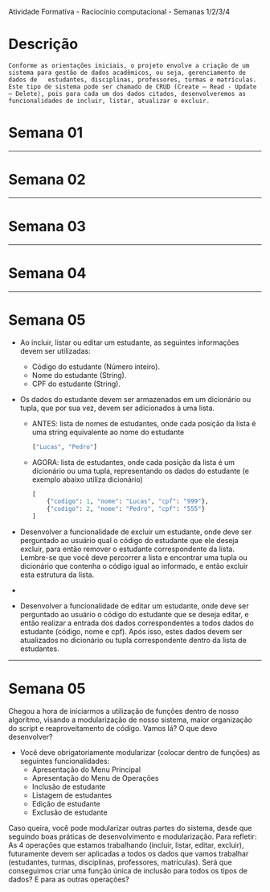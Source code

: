 Atividade Formativa - Raciocínio computacional - Semanas 1/2/3/4

# Descrição
    Conforme as orientações iniciais, o projeto envolve a criação de um sistema para gestão de dados acadêmicos, ou seja, gerenciamento de dados de   estudantes, disciplinas, professores, turmas e matrículas. Este tipo de sistema pode ser chamado de CRUD (Create – Read - Update – Delete), pois para cada um dos dados citados, desenvolveremos as funcionalidades de incluir, listar, atualizar e excluir.


# Semana 01
---

# Semana 02
---

# Semana 03
---

# Semana 04
---

# Semana 05

- Ao incluir, listar ou editar um estudante, as seguintes informações devem ser utilizadas:
    - Código do estudante (Número inteiro).
    - Nome do estudante (String).
    - CPF do estudante (String).

- Os dados do estudante devem ser armazenados em um dicionário ou tupla, que por sua vez, devem ser adicionados à uma lista.
  - ANTES: lista de nomes de estudantes, onde cada posição da lista é uma string equivalente ao nome do estudante
    ```py
    ["Lucas", "Pedro"]
    ```

  - AGORA: lista de estudantes, onde cada posição da lista é um dicionário ou uma tupla, representando os dados do estudante (e exemplo abaixo utiliza dicionário)

    ```py
    [ 
        {"codigo": 1, "nome": "Lucas", "cpf": "999"}, 
        {"codigo": 2, "nome": "Pedro", "cpf": "555"} 
    ]
    ```
- Desenvolver a funcionalidade de excluir um estudante, onde deve ser perguntado ao usuário qual o código do estudante que ele deseja excluir, para então remover o estudante correspondente da lista. Lembre-se que você deve percorrer a lista e encontrar uma tupla ou dicionário que contenha o código igual ao informado, e então excluir esta estrutura da lista.
- 
- Desenvolver a funcionalidade de editar um estudante, onde deve ser perguntado ao usuário o código do estudante que se deseja editar, e então realizar a entrada dos dados correspondentes a todos dados do estudante (código, nome e cpf). Após isso, estes dados devem ser atualizados no dicionário ou tupla correspondente dentro da lista de estudantes.

---

# Semana 05
Chegou a hora de iniciarmos a utilização de funções dentro de nosso algoritmo, visando a modularização de nosso sistema, maior organização do script e reaproveitamento de código. Vamos lá?
O que devo desenvolver?
- Você deve obrigatoriamente modularizar (colocar dentro de funções) as seguintes funcionalidades:
  - Apresentação do Menu Principal
  - Apresentação do Menu de Operações
  - Inclusão de estudante
  - Listagem de estudantes
  - Edição de estudante
  - Exclusão de estudante
  
Caso queira, você pode modularizar outras partes do sistema, desde que seguindo boas práticas de desenvolvimento e modularização.
Para refletir: As 4 operações que estamos trabalhando (incluir, listar, editar, excluir), futuramente devem ser aplicadas a todos os dados que vamos trabalhar (estudantes, turmas, disciplinas, professores, matrículas). Será que conseguimos criar uma função única de inclusão para todos os tipos de dados? E para as outras operações?
